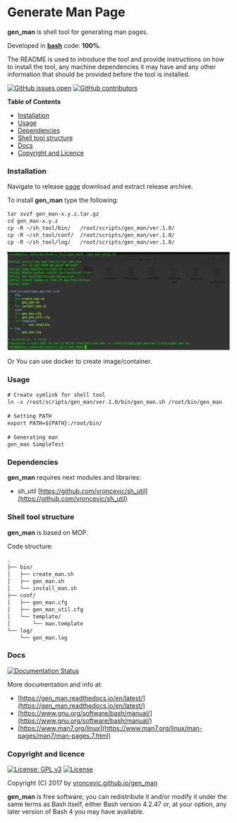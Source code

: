 # Generate Man Page

**gen_man** is shell tool for generating man pages.

Developed in **[bash](https://en.wikipedia.org/wiki/Bash_(Unix_shell))** code: **100%**.

The README is used to introduce the tool and provide instructions on
how to install the tool, any machine dependencies it may have and any
other information that should be provided before the tool is installed.

[![GitHub issues open](https://img.shields.io/github/issues/vroncevic/gen_man.svg)](https://github.com/vroncevic/gen_man/issues) [![GitHub contributors](https://img.shields.io/github/contributors/vroncevic/gen_man.svg)](https://github.com/vroncevic/gen_man/graphs/contributors)

<!-- START doctoc -->
**Table of Contents**

- [Installation](#installation)
- [Usage](#usage)
- [Dependencies](#dependencies)
- [Shell tool structure](#shell-tool-structure)
- [Docs](#docs)
- [Copyright and Licence](#copyright-and-licence)
<!-- END doctoc -->

### Installation

Navigate to release [page](https://github.com/vroncevic/gen_man/releases) download and extract release archive.

To install **gen_man** type the following:

```
tar xvzf gen_man-x.y.z.tar.gz
cd gen_man-x.y.z
cp -R ~/sh_tool/bin/   /root/scripts/gen_man/ver.1.0/
cp -R ~/sh_tool/conf/  /root/scripts/gen_man/ver.1.0/
cp -R ~/sh_tool/log/   /root/scripts/gen_man/ver.1.0/
```

![alt tag](https://raw.githubusercontent.com/vroncevic/gen_man/dev/docs/setup_tree.png)

Or You can use docker to create image/container.

### Usage

```
# Create symlink for shell tool
ln -s /root/scripts/gen_man/ver.1.0/bin/gen_man.sh /root/bin/gen_man

# Setting PATH
export PATH=${PATH}:/root/bin/

# Generating man
gen_man SimpleTest
```

### Dependencies

**gen_man** requires next modules and libraries:
* sh_util [https://github.com/vroncevic/sh_util](https://github.com/vroncevic/sh_util)

### Shell tool structure

**gen_man** is based on MOP.

Code structure:
```
.
├── bin/
│   ├── create_man.sh
│   ├── gen_man.sh
│   └── install_man.sh
├── conf/
│   ├── gen_man.cfg
│   ├── gen_man_util.cfg
│   └── template/
│       └── man.template
└── log/
    └── gen_man.log
```

### Docs

[![Documentation Status](https://readthedocs.org/projects/gen_man/badge/?version=latest)](https://gen_man.readthedocs.io/projects/gen_man/en/latest/?badge=latest)

More documentation and info at:
* [https://gen_man.readthedocs.io/en/latest/](https://gen_man.readthedocs.io/en/latest/)
* [https://www.gnu.org/software/bash/manual/](https://www.gnu.org/software/bash/manual/)
* [https://www.man7.org/linux](https://www.man7.org/linux/man-pages/man7/man-pages.7.html)

### Copyright and licence

[![License: GPL v3](https://img.shields.io/badge/License-GPLv3-blue.svg)](https://www.gnu.org/licenses/gpl-3.0) [![License](https://img.shields.io/badge/License-Apache%202.0-blue.svg)](https://opensource.org/licenses/Apache-2.0)

Copyright (C) 2017 by [vroncevic.github.io/gen_man](https://vroncevic.github.io/gen_man)

**gen_man** is free software; you can redistribute it and/or modify
it under the same terms as Bash itself, either Bash version 4.2.47 or,
at your option, any later version of Bash 4 you may have available.

